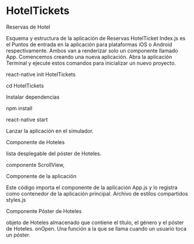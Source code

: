 # HotelTickets
Reservas de Hotel


Esquema y estructura de la aplicación de Reservas HotelTicket
Index.js es el Puntos de entrada en la aplicación para plataformas iOS o Android respectivamente. Ambos van a renderizar solo un componente llamado App.
Comencemos creando una nueva aplicación. Abra la aplicación Terminal y ejecute estos comandos para inicializar un nuevo proyecto.

react-native init HotelTickets

cd HotelTickets

Instalar dependencias

npm install 

react-native start

Lanzar la aplicación en el simulador.

Componente de Hoteles

lista desplegable del póster de Hoteles.

componente ScrollView, 

Componente de la aplicación

Este código importa el componente de la aplicación App.js y lo registra como contenedor de la aplicación principal.
Archivo de estilos compartidos styles.js

Componente Póster de Hoteles

objeto de Hoteles almacenado que contiene el título, el género y el póster de Hoteles.
onOpen. Una función a la que se llama cuando un usuario toca un póster.
